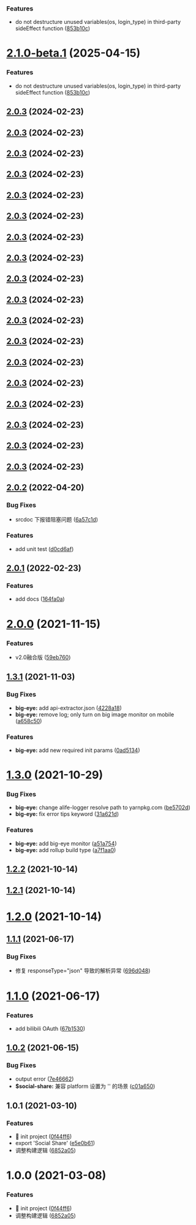 ### Features

* do not destructure unused variables(os, login_type) in third-party sideEffect function ([853b10c](https://github.com/ali-ieu/ieu-js-sdk/commit/853b10cb01ceb1fd9696543bdc7f716c963b770f))



# [2.1.0-beta.1](https://github.com/ali-ieu/ieu-js-sdk/compare/v2.0.2...v2.1.0-beta.1) (2025-04-15)


### Features

* do not destructure unused variables(os, login_type) in third-party sideEffect function ([853b10c](https://github.com/ali-ieu/ieu-js-sdk/commit/853b10cb01ceb1fd9696543bdc7f716c963b770f))



## [2.0.3](https://github.com/ali-ieu/ieu-js-sdk/compare/v2.0.2...v2.0.3) (2024-02-23)



## [2.0.3](https://github.com/ali-ieu/ieu-js-sdk/compare/v2.0.2...v2.0.3) (2024-02-23)



## [2.0.3](https://github.com/ali-ieu/ieu-js-sdk/compare/v2.0.2...v2.0.3) (2024-02-23)



## [2.0.3](https://github.com/ali-ieu/ieu-js-sdk/compare/v2.0.2...v2.0.3) (2024-02-23)



## [2.0.3](https://github.com/ali-ieu/ieu-js-sdk/compare/v2.0.2...v2.0.3) (2024-02-23)



## [2.0.3](https://github.com/ali-ieu/ieu-js-sdk/compare/v2.0.2...v2.0.3) (2024-02-23)



## [2.0.3](https://github.com/ali-ieu/ieu-js-sdk/compare/v2.0.2...v2.0.3) (2024-02-23)



## [2.0.3](https://github.com/ali-ieu/ieu-js-sdk/compare/v2.0.2...v2.0.3) (2024-02-23)



## [2.0.3](https://github.com/ali-ieu/ieu-js-sdk/compare/v2.0.2...v2.0.3) (2024-02-23)



## [2.0.3](https://github.com/ali-ieu/ieu-js-sdk/compare/v2.0.2...v2.0.3) (2024-02-23)



## [2.0.3](https://github.com/ali-ieu/ieu-js-sdk/compare/v2.0.2...v2.0.3) (2024-02-23)



## [2.0.3](https://github.com/ali-ieu/ieu-js-sdk/compare/v2.0.2...v2.0.3) (2024-02-23)



## [2.0.3](https://github.com/ali-ieu/ieu-js-sdk/compare/v2.0.2...v2.0.3) (2024-02-23)



## [2.0.3](https://github.com/ali-ieu/ieu-js-sdk/compare/v2.0.2...v2.0.3) (2024-02-23)



## [2.0.3](https://github.com/ali-ieu/ieu-js-sdk/compare/v2.0.2...v2.0.3) (2024-02-23)



## [2.0.3](https://github.com/ali-ieu/ieu-js-sdk/compare/v2.0.2...v2.0.3) (2024-02-23)



## [2.0.3](https://github.com/ali-ieu/ieu-js-sdk/compare/v2.0.2...v2.0.3) (2024-02-23)



## [2.0.3](https://github.com/ali-ieu/ieu-js-sdk/compare/v2.0.2...v2.0.3) (2024-02-23)



## [2.0.2](https://github.com/ali-ieu/ieu-js-sdk/compare/v2.0.1...v2.0.2) (2022-04-20)


### Bug Fixes

* srcdoc 下报错阻塞问题 ([6a57c1d](https://github.com/ali-ieu/ieu-js-sdk/commit/6a57c1d1085d137945c46d1fc6819503a8c2092e))


### Features

* add unit test ([d0cd6af](https://github.com/ali-ieu/ieu-js-sdk/commit/d0cd6afa0c28f4a4e0aff8b2a7b69a6150123dce))



## [2.0.1](https://github.com/ali-ieu/ieu-js-sdk/compare/v2.0.0...v2.0.1) (2022-02-23)


### Features

* add docs ([164fa0a](https://github.com/ali-ieu/ieu-js-sdk/commit/164fa0a479fd6303b11cc1553a2ae8f08d4007dc))



# [2.0.0](https://github.com/ali-ieu/ieu-js-sdk/compare/v1.3.1...v2.0.0) (2021-11-15)


### Features

* v2.0融合版 ([59eb760](https://github.com/ali-ieu/ieu-js-sdk/commit/59eb7603132ba0fcd032964e22e63aacfc743f68))



## [1.3.1](https://github.com/ali-ieu/ieu-js-sdk/compare/v1.3.0...v1.3.1) (2021-11-03)


### Bug Fixes

* **big-eye:** add api-extractor.json ([4228a18](https://github.com/ali-ieu/ieu-js-sdk/commit/4228a1853b3d2ea483f644c6f5c5e91de1913f3c))
* **big-eye:** remove log; only turn on big image monitor on mobile ([a658c50](https://github.com/ali-ieu/ieu-js-sdk/commit/a658c50ceb018202942ed59969985057bbc2d4f5))


### Features

* **big-eye:** add new required init params ([0ad5134](https://github.com/ali-ieu/ieu-js-sdk/commit/0ad5134c61efc15f881c18a45ac0cde049dc2209))



# [1.3.0](https://github.com/ali-ieu/ieu-js-sdk/compare/v1.2.2...v1.3.0) (2021-10-29)


### Bug Fixes

* **big-eye:** change alife-logger resolve path to yarnpkg.com ([be5702d](https://github.com/ali-ieu/ieu-js-sdk/commit/be5702d0c6fefadede174398e5e69dd128416c33))
* **big-eye:** fix error tips keyword ([31a621d](https://github.com/ali-ieu/ieu-js-sdk/commit/31a621d6eaa51f484ec7b03b046c5f42f0e0f865))


### Features

* **big-eye:** add big-eye monitor ([a51a754](https://github.com/ali-ieu/ieu-js-sdk/commit/a51a7541e15273ce96ad0c23d021a7f6bc360fde))
* **big-eye:** add rollup build type ([a7f1aa0](https://github.com/ali-ieu/ieu-js-sdk/commit/a7f1aa00133020a07bfa1aabe1273a0fddf180f9))



## [1.2.2](https://github.com/ali-ieu/ieu-js-sdk/compare/v1.1.1...v1.2.2) (2021-10-14)



## [1.2.1](https://github.com/ali-ieu/ieu-js-sdk/compare/v1.1.1...v1.2.1) (2021-10-14)



# [1.2.0](https://github.com/ali-ieu/ieu-js-sdk/compare/v1.1.1...v1.2.0) (2021-10-14)



## [1.1.1](https://github.com/ali-ieu/ieu-js-sdk/compare/v1.1.0...v1.1.1) (2021-06-17)


### Bug Fixes

* 修复 responseType="json" 导致的解析异常 ([696d048](https://github.com/ali-ieu/ieu-js-sdk/commit/696d048124bc9ef27b1596ea6415121e93f8aa1a))



# [1.1.0](https://github.com/ali-ieu/ieu-js-sdk/compare/v1.0.2...v1.1.0) (2021-06-17)


### Features

* add bilibili OAuth ([67b1530](https://github.com/ali-ieu/ieu-js-sdk/commit/67b15304825f10c41ab678eb2ec526e3a26e4622))



## [1.0.2](https://github.com/ali-ieu/ieu-js-sdk/compare/v1.0.1...v1.0.2) (2021-06-15)


### Bug Fixes

* output error ([7e46662](https://github.com/ali-ieu/ieu-js-sdk/commit/7e46662a4762158238416e07bf20527f97081ea6))
* **$social-share:** 兼容 platform 设置为 '' 的场景 ([c01a650](https://github.com/ali-ieu/ieu-js-sdk/commit/c01a65079624d8b59ae9f51e9bcd321b64ac6118))



## 1.0.1 (2021-03-10)


### Features

* :tada: init project ([0f44ff6](https://github.com/ali-ieu/ieu-js-sdk/commit/0f44ff6d81b421c927b17df2d7b4f0fe04f18aa8))
* export 'Social Share' ([e5e0b61](https://github.com/ali-ieu/ieu-js-sdk/commit/e5e0b61fcd1c2e33c83587aa96e80e68cbaa2681))
* 调整构建逻辑 ([6852a05](https://github.com/ali-ieu/ieu-js-sdk/commit/6852a0521dc3c1c092b6ab61df23069a0db5972f))



# 1.0.0 (2021-03-08)


### Features

* :tada: init project ([0f44ff6](https://github.com/ali-ieu/ieu-js-sdk/commit/0f44ff6d81b421c927b17df2d7b4f0fe04f18aa8))
* 调整构建逻辑 ([6852a05](https://github.com/ali-ieu/ieu-js-sdk/commit/6852a0521dc3c1c092b6ab61df23069a0db5972f))



